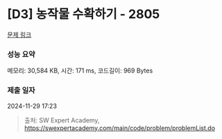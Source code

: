 # [D3] 농작물 수확하기 - 2805 

[문제 링크](https://swexpertacademy.com/main/code/problem/problemDetail.do?contestProbId=AV7GLXqKAWYDFAXB) 

### 성능 요약

메모리: 30,584 KB, 시간: 171 ms, 코드길이: 969 Bytes

### 제출 일자

2024-11-29 17:23



> 출처: SW Expert Academy, https://swexpertacademy.com/main/code/problem/problemList.do